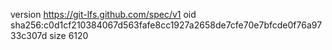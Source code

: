 version https://git-lfs.github.com/spec/v1
oid sha256:c0d1cf210384067d563fafe8cc1927a2658de7cfe70e7bfcde0f76a9733c307d
size 6120
